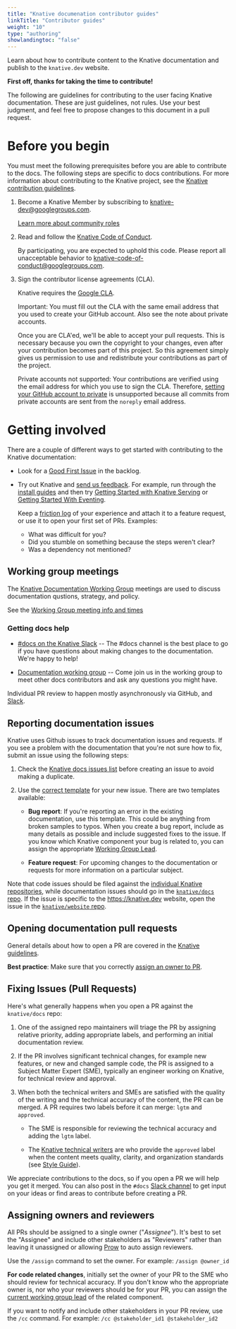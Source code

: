 ```yaml
---
title: "Knative documenation contributor guides"
linkTitle: "Contributor guides"
weight: "10"
type: "authoring"
showlandingtoc: "false"
---
```


<!-- Original file: https://github.com/knative/docs/pull/3269 -->

Learn about how to contribute content to the Knative documentation and publish
to the `knative.dev` website.

**First off, thanks for taking the time to contribute!**

The following are guidelines for contributing to the user facing Knative
documentation. These are just guidelines, not rules. Use your best judgment, and
feel free to propose changes to this document in a pull request.

# Before you begin

You must meet the following prerequisites before you are able to contribute to
the docs. The following steps are specific to docs contributions.
For more information about contributing to the Knative project, see the
[Knative contribution guidelines](https://github.com/knative/community/blob/master/README.md).

1. Become a Knative Member by subscribing to
   [knative-dev@googlegroups.com](https://groups.google.com/forum/#!forum/knative-dev).

   [Learn more about community roles](https://github.com/knative/community/tree/master/ROLES.md)

1. Read and follow the
   [Knative Code of Conduct](https://github.com/knative/community/blob/master/CODE-OF-CONDUCT.md).

   By participating, you are expected to uphold this code. Please report all
   unacceptable behavior to <knative-code-of-conduct@googlegroups.com>.

1. Sign the contributor license agreements (CLA).

   Knative requires the [Google CLA](https://cla.developers.google.com).

   Important: You must fill out the CLA with the same email address that you
   used to create your GitHub account. Also see the note about private accounts.

   Once you are CLA'ed, we'll be able to accept your pull requests. This is
   necessary because you own the copyright to your changes, even after your
   contribution becomes part of this project. So this agreement simply gives us
   permission to use and redistribute your contributions as part of the project.

   Private accounts not supported: Your contributions are verified using the
   email address for which you use to sign the CLA. Therefore,
   [setting your GitHub account to private](https://help.github.com/en/articles/setting-your-commit-email-address)
   is unsupported because all commits from private accounts are sent from the
   `noreply` email address.

# Getting involved

There are a couple of different ways to get started with contributing to the
Knative documentation:

- Look for a
  [Good First Issue](https://github.com/knative/docs/labels/kind%2Fgood-first-issue)
  in the backlog.

- Try out Knative and
  [send us feedback](https://github.com/knative/docs/issues/new?template=docs-feature-request.md).
  For example, run through the [install guides](./docs/install/) and then try
  [Getting Started with Knative Serving](./docs/serving/getting-started-knative-app.md)
  or [Getting Started With Eventing](./docs/eventing/getting-started.md).

  Keep a
  [friction log](https://devrel.net/developer-experience/an-introduction-to-friction-logging)
  of your experience and attach it to a feature request, or use it to open your
  first set of PRs. Examples:

  - What was difficult for you?
  - Did you stumble on something because the steps weren't clear?
  - Was a dependency not mentioned?

## Working group meetings

The [Knative Documentation Working
Group](https://github.com/knative/community/blob/master/working-groups/WORKING-GROUPS.md#documentation)
meetings are used to discuss documentation qustions, strategy, and policy.

See the [Working Group meeting info and times](https://calendar.google.com/calendar/embed?src=knative.team_9q83bg07qs5b9rrslp5jor4l6s%40group.calendar.google.com)

### Getting docs help

- [#docs on the Knative Slack](https://slack.knative.dev) -- The #docs channel
  is the best place to go if you have questions about making changes to the
  documentation. We're happy to help!

- [Documentation working
  group](https://github.com/knative/community/tree/master/working-groups/WORKING-GROUPS.md#documentation)
  -- Come join us in the working group to meet other docs contributors and ask
  any questions you might have.

Individual PR review to happen mostly asynchronously via GitHub, and
[Slack](https://slack.knative.dev).


## Reporting documentation issues

<!-- This could use a pass to reduce the overhead for filing new issues,
and to consolidate items more easily during issue triage. -->

Knative uses Github issues to track documentation issues and requests. If you
see a problem with the documentation that you're not sure how to fix, submit an
issue using the following steps:

1.  Check the [Knative docs issues list](https://github.com/knative/docs/issues)
    before creating an issue to avoid making a duplicate.

2.  Use the [correct template](https://github.com/knative/docs/issues/new) for
    your new issue. There are two templates available:

    - **Bug report**: If you're reporting an error in the existing
      documentation, use this template. This could be anything from broken
      samples to typos. When you create a bug report, include as many details as
      possible and include suggested fixes to the issue. If you know which
      Knative component your bug is related to, you can assign the appropriate
      [Working Group Lead](https://github.com/knative/community/blob/master/working-groups/WORKING-GROUPS.md).

    - **Feature request**: For upcoming changes to the documentation or requests
      for more information on a particular subject.

Note that code issues should be filed against the
[individual Knative repositories](http://github.com/knative), while
documentation issues should go in the
[`knative/docs` repo](https://github.com/knative/docs/issues). If the issue is
specific to the <https://knative.dev> website, open the issue in the
[`knative/website` repo](https://github.com/knative/website/issues).


## Opening documentation pull requests

General details about how to open a PR are covered in the
[Knative guidelines](https://github.com/knative/community/blob/master/CONTRIBUTING.md).

**Best practice**: Make sure that you correctly
[assign an owner to PR](#assigning-owners-and-reviewers).

## Fixing Issues (Pull Requests)

<!-- This could use a pass to be more focused on what a PR submitter should do at the start of the process. -->

Here's what generally happens when you open a PR against the `knative/docs`
repo:

1.  One of the assigned repo maintainers will triage the PR by assigning
    relative priority, adding appropriate labels, and performing an initial
    documentation review.

2.  If the PR involves significant technical changes, for example new features,
    or new and changed sample code, the PR is assigned to a Subject Matter
    Expert (SME), typically an engineer working on Knative, for technical review
    and approval.

3.  When both the technical writers and SMEs are satisfied with the quality of
    the writing and the technical accuracy of the content, the PR can be merged.
    A PR requires two labels before it can merge: `lgtm` and `approved`.

    - The SME is responsible for reviewing the technical accuracy and adding the
      `lgtm` label.

    - The
      [Knative technical writers](https://github.com/knative/docs/blob/master/OWNERS_ALIASES)
      are who provide the `approved` label when the content meets quality,
      clarity, and organization standards (see [Style Guide](#style-guide)).

We appreciate contributions to the docs, so if you open a PR we will help you
get it merged. You can also post in the `#docs`
[Slack channel](https://knative.slack.com/) to get input on your ideas or find
areas to contribute before creating a PR.


## Assigning owners and reviewers

All PRs should be assigned to a single owner ("_Assignee_"). It's best to set
the "Assignee" and include other stakeholders as "Reviewers" rather than leaving
it unassigned or allowing [Prow](https://prow.k8s.io/command-help) to auto
assign reviewers.

Use the `/assign` command to set the owner. For example: `/assign @owner_id`

**For code related changes**, initially set the owner of your PR to the SME who
should review for technical accuracy. If you don't know who the appropriate
owner is, nor who your reviewers should be for your PR, you can assign the
[current working group lead](https://github.com/knative/community/tree/master/WORKING-GROUPS.md) of the related component.

If you want to notify and include other stakeholders in your PR review, use the
`/cc` command. For example: `/cc @stakeholder_id1 @stakeholder_id2`
